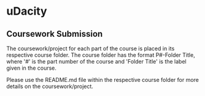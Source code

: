 # uDacity
## Coursework Submission

The coursework/project for each part of the course is placed in its respective course folder. The course folder has the format P#-Folder Title, where '#' is the part number of the course and 'Folder Title' is the label given in the course.

Please use the README.md file within the respective course folder for more details on the coursework/project.
